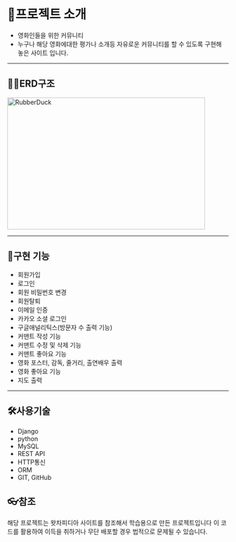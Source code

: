 <!-- # movie
## movie
### movie
movie**movie**movie

- 점으로나올려나
-----------------------------
![](https://steemit.com/images/favicons/apple-touch-icon-57x57.png) 이러고 쓰면?

[이거링크](https://github.com/kyeahi/movie/blob/master/board/forms.py)
 -->



<!-- https://file.mk.co.kr/meet/neds/2021/06/image_readtop_2021_535745_16226846584668330.jpg -->




# 👶프로젝트 소개
- 영화인들을 위한 커뮤니티
- 누구나 해당 영화에대한 평가나 소개등 자유로운 커뮤니티를 할 수 있도록 구현해 놓은 사이트 입니다. 

-------------------------------
## 🤦‍♀️ERD구조
<img src="http://222.100.67.12/Python/img/ERD최종.png" width="450px" height="300px" title="px(픽셀) 크기 설정" alt="RubberDuck"></img><br/>

-------------------------------


## 🥨구현 기능
- 회원가입
- 로그인
- 회원 비밀번호 변경
- 회원탈퇴
- 이메일 인증
- 카카오 소셜 로그인
- 구글애널리틱스(방문자 수 출력 기능)
- 커맨트 작성 기능
- 커맨트 수정 및 삭제 기능
- 커맨트 좋아요 기능
- 영화 포스터, 감독, 줄거리, 출연배우 출력
- 영화 좋아요 기능
- 지도 출력

----------------------------------

## 🛠사용기술
- Django
- python
- MySQL
- REST API
- HTTP통신
- ORM
- GIT, GitHub

## 👓참조
해당 프로젝트는 왓차피디아 사이트를 참조해서 학습용으로 만든 프로젝트입니다
이 코드를 활용하여 이득을 취하거나 무단 배포할 경우 법적으로 문제될 수 있습니다.

